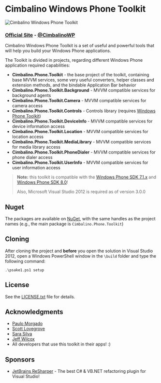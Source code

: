 # Cimbalino Windows Phone Toolkit

![Cimbalino Windows Phone Toolkit][3]

### [Official Site][1] - [@CimbalinoWP][2]

Cimbalino Windows Phone Toolkit is a set of useful and powerful tools that will help you build your Windows Phone applications.

The Toolkit is divided in projects, regarding different Windows Phone application required capabilities:

* __Cimbalino.Phone.Toolkit__ - the base project of the toolkit, containing base MVVM services, some very useful converters, helper classes and extension methods, and the bindable Application Bar behavior
* __Cimbalino.Phone.Toolkit.Background__ - MVVM compatible services for background agents
* __Cimbalino.Phone.Toolkit.Camera__ - MVVM compatible services for camera access
* __Cimbalino.Phone.Toolkit.Controls__ - Controls library (requires [Windows Phone Toolkit][9])
* __Cimbalino.Phone.Toolkit.DeviceInfo__ - MVVM compatible services for device information access
* __Cimbalino.Phone.Toolkit.Location__ - MVVM compatible services for location access
* __Cimbalino.Phone.Toolkit.MediaLibrary__ - MVVM compatible services for media library access
* __Cimbalino.Phone.Toolkit.PhoneDialer__ - MVVM compatible services for phone dialer access
* __Cimbalino.Phone.Toolkit.UserInfo__ - MVVM compatible services for user information access

> **Note:** this toolkit is compatible with the [Windows Phone SDK 7.1.x][4] and [Windows Phone SDK 8.0][5]!
> 
> Also, Microsoft Visual Studio 2012 is required as of version 3.0.0

## Nuget

The packages are available on [NuGet][8], with the same handles as the project names (e.g., the main package is `Cimbalino.Phone.Toolkit`)

## Cloning

After cloning the project and **before** you open the solution in Visual Studio 2012, open a Windows PowerShell window in the `\build` folder and type the following command:

    .\psake1.ps1 setup

## License

See the [LICENSE.txt][6] file for details.

## Acknowledgments

* [Paulo Morgado](https://twitter.com/PauloMorgado)
* [Scott Lovegrove](https://twitter.com/scottisafool)
* [Sara Silva](https://twitter.com/saramgsilva)
* [Jeff Wilcox](https://twitter.com/jeffwilcox)
* All developers that use this toolkit in their apps! :)

## Sponsors

* [JetBrains ReSharper][10] - The best C# & VB.NET refactoring plugin for Visual Studio!

[1]: http://cimbalino.org
[2]: http://twitter.com/CimbalinoWP
[3]: https://github.com/Cimbalino/Cimbalino-Phone-Toolkit/raw/master/Cimbalino.Phone.Toolkit.png "Cimbalino Windows Phone Toolkit"
[4]: http://go.microsoft.com/fwlink/?LinkId=226403 "Download Windows Phone SDK 7.1"
[5]: http://go.microsoft.com/fwlink/?LinkId=265773 "Download Windows Phone SDK 8.0"
[6]: https://github.com/Cimbalino/Cimbalino-Phone-Toolkit/raw/master/LICENSE.txt "Cimbalino Windows Phone Toolkit License"
[7]: https://github.com/Cimbalino/Cimbalino-Phone-Toolkit/downloads "Cimbalino Windows Phone Toolkit Downloads"
[8]: http://nuget.org/List/Packages/Cimbalino.Phone.Toolkit "Nuget Package Page"
[9]: http://phone.codeplex.com "Windows Phone Toolkit on Codeplex"
[10]: http://www.jetbrains.com/resharper